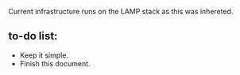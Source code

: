 Current infrastructure runs on the LAMP stack as this was inhereted.

to-do list:
---------------
- Keep it simple.
- Finish this document.
